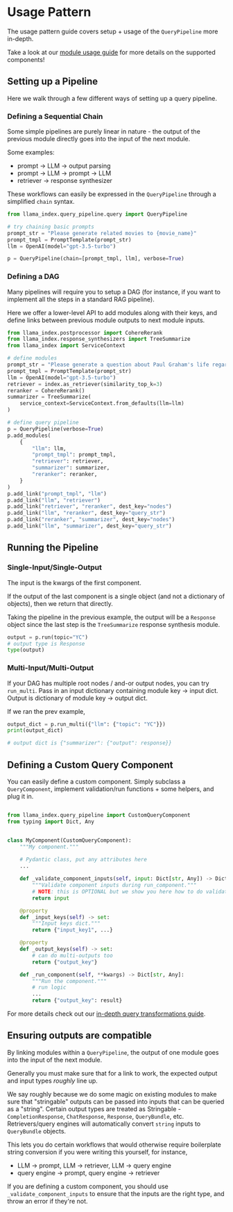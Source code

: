 # Usage Pattern

The usage pattern guide covers setup + usage of the `QueryPipeline` more in-depth.

Take a look at our [module usage guide](TODO) for more details on the supported components! 

## Setting up a Pipeline

Here we walk through a few different ways of setting up a query pipeline.

### Defining a Sequential Chain

Some simple pipelines are purely linear in nature - the output of the previous module directly goes into the input of the next module.

Some examples:
- prompt -> LLM -> output parsing
- prompt -> LLM -> prompt -> LLM
- retriever -> response synthesizer

These workflows can easily be expressed in the `QueryPipeline` through a simplified `chain` syntax.

```python
from llama_index.query_pipeline.query import QueryPipeline

# try chaining basic prompts
prompt_str = "Please generate related movies to {movie_name}"
prompt_tmpl = PromptTemplate(prompt_str)
llm = OpenAI(model="gpt-3.5-turbo")

p = QueryPipeline(chain=[prompt_tmpl, llm], verbose=True)

```


### Defining a DAG

Many pipelines will require you to setup a DAG (for instance, if you want to implement all the steps in a standard RAG pipeline).

Here we offer a lower-level API to add modules along with their keys, and define links between previous module outputs to next
module inputs.

```python
from llama_index.postprocessor import CohereRerank
from llama_index.response_synthesizers import TreeSummarize
from llama_index import ServiceContext

# define modules
prompt_str = "Please generate a question about Paul Graham's life regarding the following topic {topic}"
prompt_tmpl = PromptTemplate(prompt_str)
llm = OpenAI(model="gpt-3.5-turbo")
retriever = index.as_retriever(similarity_top_k=3)
reranker = CohereRerank()
summarizer = TreeSummarize(
    service_context=ServiceContext.from_defaults(llm=llm)
)

# define query pipeline
p = QueryPipeline(verbose=True)
p.add_modules(
    {
        "llm": llm,
        "prompt_tmpl": prompt_tmpl,
        "retriever": retriever,
        "summarizer": summarizer,
        "reranker": reranker,
    }
)
p.add_link("prompt_tmpl", "llm")
p.add_link("llm", "retriever")
p.add_link("retriever", "reranker", dest_key="nodes")
p.add_link("llm", "reranker", dest_key="query_str")
p.add_link("reranker", "summarizer", dest_key="nodes")
p.add_link("llm", "summarizer", dest_key="query_str")

```

## Running the Pipeline

### Single-Input/Single-Output

The input is the kwargs of the first component.

If the output of the last component is a single object (and not a dictionary of objects), then we return that directly.

Taking the pipeline in the previous example, the output will be a `Response` object since the last step is the `TreeSummarize` response synthesis module.

```python
output = p.run(topic="YC")
# output type is Response
type(output)
```

### Multi-Input/Multi-Output

If your DAG has multiple root nodes / and-or output nodes, you can try `run_multi`. Pass in an input dictionary containing module key -> input dict. Output is dictionary of module key -> output dict.

If we ran the prev example,

```python
output_dict = p.run_multi({"llm": {"topic": "YC"}})
print(output_dict)

# output dict is {"summarizer": {"output": response}}
```


## Defining a Custom Query Component

You can easily define a custom component. Simply subclass a `QueryComponent`, implement validation/run functions + some helpers, and plug it in.


```python

from llama_index.query_pipeline import CustomQueryComponent
from typing import Dict, Any


class MyComponent(CustomQueryComponent):
    """My component."""
    
    # Pydantic class, put any attributes here
    ...

    def _validate_component_inputs(self, input: Dict[str, Any]) -> Dict[str, Any]:
        """Validate component inputs during run_component."""
        # NOTE: this is OPTIONAL but we show you here how to do validation as an example
        return input

    @property
    def _input_keys(self) -> set:
        """Input keys dict."""
        return {"input_key1", ...}

    @property
    def _output_keys(self) -> set:
        # can do multi-outputs too
        return {"output_key"}

    def _run_component(self, **kwargs) -> Dict[str, Any]:
        """Run the component."""
        # run logic
        ...
        return {"output_key": result}

```

For more details check out our [in-depth query transformations guide](/examples/pipeline/query_pipeline.ipynb).

## Ensuring outputs are compatible

By linking modules within a `QueryPipeline`, the output of one module goes into the input of the next module.

Generally you must make sure that for a link to work, the expected output and input types *roughly* line up.

We say roughly because we do some magic on existing modules to make sure that "stringable" outputs can be passed into
inputs that can be queried as a "string". Certain output types are treated as Stringable - `CompletionResponse`, `ChatResponse`, `Response`, `QueryBundle`, etc. Retrievers/query engines will automatically convert `string` inputs to `QueryBundle` objects.

This lets you do certain workflows that would otherwise require boilerplate string conversion if you were writing this yourself, for instance,
- LLM -> prompt, LLM -> retriever, LLM -> query engine
- query engine -> prompt, query engine -> retriever

If you are defining a custom component, you should use `_validate_component_inputs` to ensure that the inputs are the right type, and throw an error if they're not.

